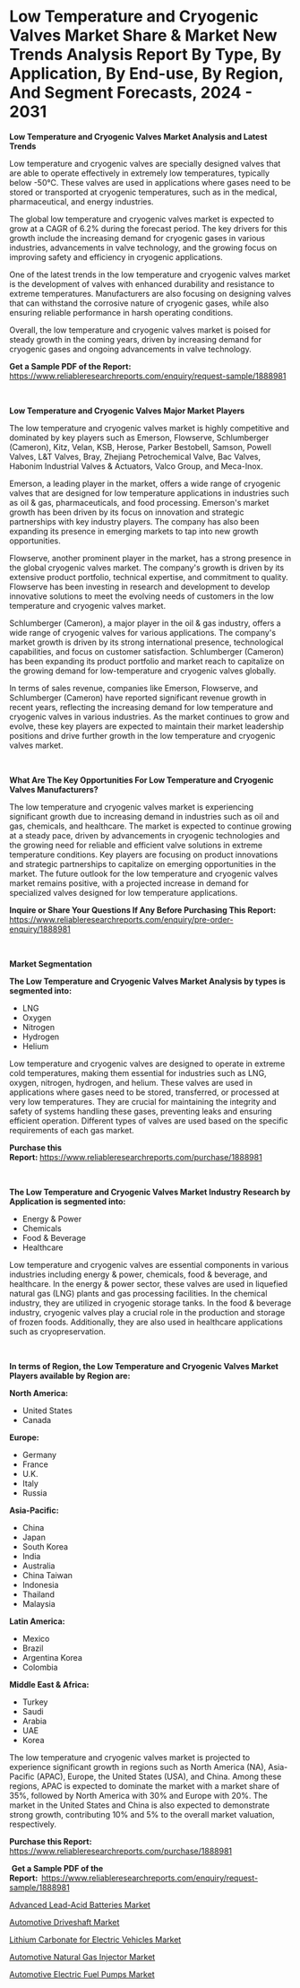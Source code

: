 <p><h1>Low Temperature and Cryogenic Valves Market Share & Market New Trends Analysis Report By Type, By Application, By End-use, By Region, And Segment Forecasts, 2024 - 2031</h1></p><p><strong>Low Temperature and Cryogenic Valves Market Analysis and Latest Trends</strong></p>
<p><p>Low temperature and cryogenic valves are specially designed valves that are able to operate effectively in extremely low temperatures, typically below -50°C. These valves are used in applications where gases need to be stored or transported at cryogenic temperatures, such as in the medical, pharmaceutical, and energy industries.</p><p>The global low temperature and cryogenic valves market is expected to grow at a CAGR of 6.2% during the forecast period. The key drivers for this growth include the increasing demand for cryogenic gases in various industries, advancements in valve technology, and the growing focus on improving safety and efficiency in cryogenic applications.</p><p>One of the latest trends in the low temperature and cryogenic valves market is the development of valves with enhanced durability and resistance to extreme temperatures. Manufacturers are also focusing on designing valves that can withstand the corrosive nature of cryogenic gases, while also ensuring reliable performance in harsh operating conditions.</p><p>Overall, the low temperature and cryogenic valves market is poised for steady growth in the coming years, driven by increasing demand for cryogenic gases and ongoing advancements in valve technology.</p></p>
<p><strong>Get a Sample PDF of the Report:&nbsp;</strong> <a href="https://www.reliableresearchreports.com/enquiry/request-sample/1888981">https://www.reliableresearchreports.com/enquiry/request-sample/1888981</a></p>
<p>&nbsp;</p>
<p><strong>Low Temperature and Cryogenic Valves Major Market Players</strong></p>
<p><p>The low temperature and cryogenic valves market is highly competitive and dominated by key players such as Emerson, Flowserve, Schlumberger (Cameron), Kitz, Velan, KSB, Herose, Parker Bestobell, Samson, Powell Valves, L&T Valves, Bray, Zhejiang Petrochemical Valve, Bac Valves, Habonim Industrial Valves & Actuators, Valco Group, and Meca-Inox.</p><p>Emerson, a leading player in the market, offers a wide range of cryogenic valves that are designed for low temperature applications in industries such as oil & gas, pharmaceuticals, and food processing. Emerson's market growth has been driven by its focus on innovation and strategic partnerships with key industry players. The company has also been expanding its presence in emerging markets to tap into new growth opportunities.</p><p>Flowserve, another prominent player in the market, has a strong presence in the global cryogenic valves market. The company's growth is driven by its extensive product portfolio, technical expertise, and commitment to quality. Flowserve has been investing in research and development to develop innovative solutions to meet the evolving needs of customers in the low temperature and cryogenic valves market.</p><p>Schlumberger (Cameron), a major player in the oil & gas industry, offers a wide range of cryogenic valves for various applications. The company's market growth is driven by its strong international presence, technological capabilities, and focus on customer satisfaction. Schlumberger (Cameron) has been expanding its product portfolio and market reach to capitalize on the growing demand for low-temperature and cryogenic valves globally.</p><p>In terms of sales revenue, companies like Emerson, Flowserve, and Schlumberger (Cameron) have reported significant revenue growth in recent years, reflecting the increasing demand for low temperature and cryogenic valves in various industries. As the market continues to grow and evolve, these key players are expected to maintain their market leadership positions and drive further growth in the low temperature and cryogenic valves market.</p></p>
<p>&nbsp;</p>
<p><strong>What Are The Key Opportunities For Low Temperature and Cryogenic Valves Manufacturers?</strong></p>
<p><p>The low temperature and cryogenic valves market is experiencing significant growth due to increasing demand in industries such as oil and gas, chemicals, and healthcare. The market is expected to continue growing at a steady pace, driven by advancements in cryogenic technologies and the growing need for reliable and efficient valve solutions in extreme temperature conditions. Key players are focusing on product innovations and strategic partnerships to capitalize on emerging opportunities in the market. The future outlook for the low temperature and cryogenic valves market remains positive, with a projected increase in demand for specialized valves designed for low temperature applications.</p></p>
<p><strong>Inquire or Share Your Questions If Any Before Purchasing This Report:</strong> <a href="https://www.reliableresearchreports.com/enquiry/pre-order-enquiry/1888981">https://www.reliableresearchreports.com/enquiry/pre-order-enquiry/1888981</a></p>
<p>&nbsp;</p>
<p><strong>Market Segmentation</strong></p>
<p><strong>The Low Temperature and Cryogenic Valves Market Analysis by types is segmented into:</strong></p>
<p><ul><li>LNG</li><li>Oxygen</li><li>Nitrogen</li><li>Hydrogen</li><li>Helium</li></ul></p>
<p><p>Low temperature and cryogenic valves are designed to operate in extreme cold temperatures, making them essential for industries such as LNG, oxygen, nitrogen, hydrogen, and helium. These valves are used in applications where gases need to be stored, transferred, or processed at very low temperatures. They are crucial for maintaining the integrity and safety of systems handling these gases, preventing leaks and ensuring efficient operation. Different types of valves are used based on the specific requirements of each gas market.</p></p>
<p><strong>Purchase this Report:&nbsp;</strong><a href="https://www.reliableresearchreports.com/purchase/1888981">https://www.reliableresearchreports.com/purchase/1888981</a></p>
<p>&nbsp;</p>
<p><strong>The Low Temperature and Cryogenic Valves Market Industry Research by Application is segmented into:</strong></p>
<p><ul><li>Energy & Power</li><li>Chemicals</li><li>Food & Beverage</li><li>Healthcare</li></ul></p>
<p><p>Low temperature and cryogenic valves are essential components in various industries including energy & power, chemicals, food & beverage, and healthcare. In the energy & power sector, these valves are used in liquefied natural gas (LNG) plants and gas processing facilities. In the chemical industry, they are utilized in cryogenic storage tanks. In the food & beverage industry, cryogenic valves play a crucial role in the production and storage of frozen foods. Additionally, they are also used in healthcare applications such as cryopreservation.</p></p>
<p>&nbsp;</p>
<p><strong>In terms of Region, the Low Temperature and Cryogenic Valves Market Players available by Region are:</strong></p>
<p>
    <p> <strong> North America: </strong>
        <ul>
            <li>United States</li>
            <li>Canada</li>
        </ul>
        </p> 
    <p> <strong> Europe: </strong>
        <ul>
            <li>Germany</li>
            <li>France</li>
            <li>U.K.</li>
            <li>Italy</li>
            <li>Russia</li>
        </ul>
        </p> 
    <p> <strong> Asia-Pacific: </strong>
        <ul>
            <li>China</li>
            <li>Japan</li>
            <li>South Korea</li>
            <li>India</li>
            <li>Australia</li>
            <li>China Taiwan</li>
            <li>Indonesia</li>
            <li>Thailand</li>
            <li>Malaysia</li>
        </ul>
        </p> 
    <p> <strong> Latin America: </strong>
        <ul>
            <li>Mexico</li>
            <li>Brazil</li>
            <li>Argentina Korea</li>
            <li>Colombia</li>
        </ul>
        </p> 
    <p> <strong> Middle East & Africa: </strong>
        <ul>
            <li>Turkey</li>
            <li>Saudi</li>
            <li>Arabia</li>
            <li>UAE</li>
            <li>Korea</li>
        </ul>
    </p>
    </p>
<p><p>The low temperature and cryogenic valves market is projected to experience significant growth in regions such as North America (NA), Asia-Pacific (APAC), Europe, the United States (USA), and China. Among these regions, APAC is expected to dominate the market with a market share of 35%, followed by North America with 30% and Europe with 20%. The market in the United States and China is also expected to demonstrate strong growth, contributing 10% and 5% to the overall market valuation, respectively.</p></p>
<p><strong>Purchase this Report: </strong><a href="https://www.reliableresearchreports.com/purchase/1888981">https://www.reliableresearchreports.com/purchase/1888981</a></p>
<p>&nbsp;<strong>Get a Sample PDF of the Report:&nbsp;&nbsp;</strong><a href="https://www.reliableresearchreports.com/enquiry/request-sample/1888981">https://www.reliableresearchreports.com/enquiry/request-sample/1888981</a></p>
<p><strong></strong></p>
<p><p><a href="https://frill-swim-3cd.notion.site/Advanced-Lead-Acid-Batteries-Market-Research-Report-The-Key-To-Successful-Business-Strategy-Forecas-bc127322760d4b8cac7046185089016e">Advanced Lead-Acid Batteries Market</a></p><p><a href="https://view.publitas.com/reportprime-1/automotive-driveshaft-market-growth-market-trends-covid-19-impact-and-forecasts-for-period-from-2024-2031/">Automotive Driveshaft Market</a></p><p><a href="https://github.com/redneck06/Market-Research-Report-List-2/blob/main/lithium-carbonate-for-electric-vehicles-market.md">Lithium Carbonate for Electric Vehicles Market</a></p><p><a href="https://github.com/peachesmcdowel1/Market-Research-Report-List-1/blob/main/automotive-natural-gas-injector-market.md">Automotive Natural Gas Injector Market</a></p><p><a href="https://view.publitas.com/reportprime-1/automotive-electric-fuel-pumps-market-research-report-provides-thorough-industry-overview-which-offers-an-in-depth-analysis-of-product-trends-and-new-market-divisions/">Automotive Electric Fuel Pumps Market</a></p></p>